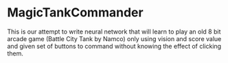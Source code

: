 # MagicTankCommander
This is our attempt to write neural network that will learn to play an old 8 bit arcade game (Battle City Tank by Namco) only using vision and score value and given set of buttons to command without knowing the effect of clicking them.
